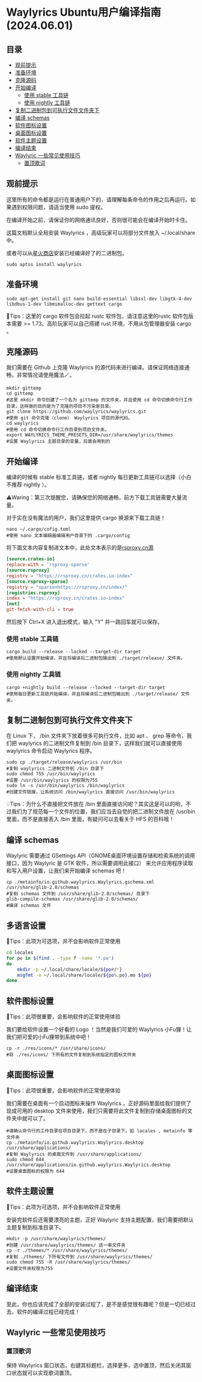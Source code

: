 # Waylyrics Ubuntu用户编译指南 (2024.06.01)

## 目录
- [观前提示](#观前提示)
- [准备环境](#准备环境)
- [克隆源码](#克隆源码)
- [开始编译](#开始编译)
  - [使用 stable 工具链](#使用-stable-工具链)
  - [使用 nightly 工具链](#使用-nightly-工具链)
- [复制二进制包到可执行文件文件夹下](#复制二进制包到可执行文件文件夹下)
- [编译 schemas](#编译-schemas)
- [软件图标设置](#软件图标设置)
- [桌面图标设置](#桌面图标设置)
- [软件主题设置](#软件主题设置)
- [编译结束](#编译结束)
- [Waylyric 一些常见使用技巧](#waylyric-一些常见使用技巧)
  - [置顶歌词](#置顶歌词)

## 观前提示
这里所有的命令都是运行在普通用户下的，请理解每条命令的作用之后再运行。如果遇到权限问题，请适当使用 sudo 提权。

在编译开始之前，请保证你的网络通讯良好，否则很可能会在编译开始时卡住。

这篇文档默认全局安装 Waylyrics ，高级玩家可以将部分文件放入 ~/.local/share 中。

或者可以从[星火商店](https://spark-app.store/)安装已经编译好了的二进制包。
```shell
sudo aptss install waylyrics
```

## 准备环境
```shell
sudo apt-get install git nano build-essential libssl-dev libgtk-4-dev libdbus-1-dev libmimalloc-dev gettext cargo
```
📣Tips：这里的 cargo 软件包会拉起 rustc 软件包，请注意这里的rustc 软件包版本需要 >= 1.73。高阶玩家可以自己搭建 rust 环境，不用从包管理器安装 cargo 。

## 克隆源码
我们需要在 Github 上克隆 Waylyrics 的源代码来进行编译。请保证网络连接通畅，非常情况请使用魔法🪄。
```shell
mkdir gittemp
cd gittemp
#这里 mkdir 命令创建了一个名为 gittemp 的文件夹，并且使用 cd 命令切换命令行工作目录，这样做的目的是为了克隆的项目不污染家目录。
git clone https://github.com/waylyrics/waylyrics.git
#使用 git 命令克隆（clone） Waylyrics 项目的源代码。
cd waylyrics
#使用 cd 命令切换命令行工作目录到项目文件夹。
export WAYLYRICS_THEME_PRESETS_DIR=/usr/share/waylyrics/themes
#设置 Waylyrics 主题目录的变量，后面会用到的
```
## 开始编译
编译的时候有 stable 标准工具链，或者 nightly 每日更新工具链可以选择（小白不推荐 nightly ）。

⚠️Waring：第三次提醒您，请确保您的网络通畅，前方下载工具链需要大量流量。

对于实在没有魔法的用户，我们这里提供 cargo 换源来下载工具链！

```shell
nano ~/.cargo/cofig.toml
#使用 nano 文本编辑器编辑用户目录下的 .cargo/config
```

将下面文本内容复制进文本中，此处文本表示的是[rsproxy.cn源](https://rsproxy.cn/#getStarted)

```toml
[source.crates-io]
replace-with = 'rsproxy-sparse'
[source.rsproxy]
registry = "https://rsproxy.cn/crates.io-index"
[source.rsproxy-sparse]
registry = "sparse+https://rsproxy.cn/index/"
[registries.rsproxy]
index = "https://rsproxy.cn/crates.io-index"
[net]
git-fetch-with-cli = true
```
然后按下 Ctrl+X 进入退出模式，输入 "Y" 并一路回车就可以保存。


### 使用 stable 工具链
```shell
cargo build --release --locked --target-dir target
#使用默认设置开始编译，并且将编译后二进制包输出到 ./target/release/ 文件夹。
```

### 使用 nightly 工具链
```shell
cargo +nightly build --release --locked --target-dir target
#使用每日更新工具链开始编译，并且将编译后二进制包输出到 ./target/release/ 文件夹。
```

## 复制二进制包到可执行文件文件夹下
在 Linux 下， /bin 文件夹下放着很多可执行文件，比如 apt 、 grep 等命令，我们把 waylyrics 的二进制文件复制到 /bin 目录下，这样我们就可以直接使用 waylyrics 命令启动 Waylyrics 程序。
```shell
sudo cp ./target/release/waylyrics /usr/bin
#复制 waylyrics 二进制文件到 /bin 目录下
sudo chmod 755 /usr/bin/waylyrics
#设置 /usr/bin/waylyrics 的权限为755
sudo ln -s /usr/bin/waylyrics /bin/waylyrics
#创建文件链接，让系统访问 /bin/waylyrics 直接访问 /usr/bin/waylyrics
```
💡Tips：为什么不直接把文件放在 /bin 里面直接访问呢？其实这是可以的哟，不过我们为了规范每一个文件的位置，我们应当去自觉的把二进制文件放在 /usr/bin 里面，而不是直接丢入 /bin 里面，有疑问可以去看关于 HFS 的百科哦！

## 编译 schemas
Waylyric 需要通过 GSettings API（GNOME桌面环境设置存储和检索系统的调用接口，因为 Waylyric 是 GTK 软件，所以需要调用此接口） 来允许应用程序读取和写入用户设置，让我们来开始编译 schemas 吧！
```shell
cp ./metainfo/io.github.waylyrics.Waylyrics.gschema.xml /usr/share/glib-2.0/schemas
#复制 schemas 文件到 /usr/share/glib-2.0/schemas/ 目录下
glib-compile-schemas /usr/share/glib-2.0/schemas/
#编译 schemas 文件
```

## 多语言设置
📣Tips：此项为可选项，并不会影响软件正常使用
```bash
cd locales
for po in $(find . -type f -name '*.po')
do
    mkdir -p ~/.local/share/locale/${po#/*}
    msgfmt -o ~/.local/share/locale/${po%.po}.mo ${po}
done
```

## 软件图标设置
📣Tips：此项很重要，会影响软件的正常使用体验

我们要给软件设置一个好看的 Logo ！当然是我们可爱的 Waylyrics 小Fu狸！让我们把可爱的小Fu狸带到系统中吧！
```shell
cp -r ./res/icons/* /usr/share/icons/
#将 ./res/icons/ 下所有的文件复制到系统指定的图标文件夹
```

## 桌面图标设置
📣Tips：此项很重要，会影响软件的正常使用体验

我们需要在桌面有一个启动图标来操作 Waylyrics ，正好源码里面给我们提供了现成可用的 desktop 文件来使用，我们只需要将此文件复制到存储桌面图标的文件夹中就可以了。
```shell
#请确认命令行的工作目录在项目目录下，而不是在子目录下，如 locales , metainfo 等文件夹
cp ./metainfo/io.github.waylyrics.Waylyrics.desktop /usr/share/applications/
#复制 Waylyrics 的桌面文件到 /usr/share/applications/
sudo chmod 644 /usr/share/applications/io.github.waylyrics.Waylyrics.desktop
#设置桌面图标的权限为 644
```
## 软件主题设置
📣Tips：此项为可选项，并不会影响软件正常使用

安装完软件后还需要漂亮的主题，正好 Waylyric 支持主题配置，我们需要把默认主题复制到标准目录下。
```shell
mkdir -p /usr/share/waylyrics/themes/
#创建 /usr/share/waylyrics/themes/ 这一串文件夹
cp -r ./themes/* /usr/share/waylyrics/themes/
#复制 ./themes/ 下所有文件到 /usr/share/waylyrics/themes/
sudo chmod 755 -R /usr/share/waylyrics/themes/
#设置文件夹权限为755
```

## 编译结束
至此，你也应该完成了全部的安装过程了，是不是感觉很有趣呢？但是一切已经过去，软件的编译过程已经完成！

## Waylyric 一些常见使用技巧
### 置顶歌词
保持 Waylyrics 窗口状态，右键其标题栏，选择更多，选中置顶，然后关闭其窗口状态就可以实现歌词置顶。
